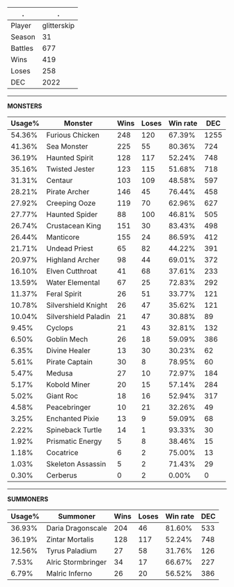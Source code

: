 .|.
|-|-
Player|glitterskip
Season|31
Battles|677
Wins|419
Loses|258
DEC|2022

---
**MONSTERS**

Usage%|Monster|Wins|Loses|Win rate|DEC|
-|-|-|-|-|-|
54.36%|Furious Chicken|248|120|67.39%|1255|
41.36%|Sea Monster|225|55|80.36%|724|
36.19%|Haunted Spirit|128|117|52.24%|748|
35.16%|Twisted Jester|123|115|51.68%|718|
31.31%|Centaur|103|109|48.58%|597|
28.21%|Pirate Archer|146|45|76.44%|458|
27.92%|Creeping Ooze|119|70|62.96%|627|
27.77%|Haunted Spider|88|100|46.81%|505|
26.74%|Crustacean King|151|30|83.43%|498|
26.44%|Manticore|155|24|86.59%|412|
21.71%|Undead Priest|65|82|44.22%|391|
20.97%|Highland Archer|98|44|69.01%|372|
16.10%|Elven Cutthroat|41|68|37.61%|233|
13.59%|Water Elemental|67|25|72.83%|292|
11.37%|Feral Spirit|26|51|33.77%|121|
10.78%|Silvershield Knight|26|47|35.62%|121|
10.04%|Silvershield Paladin|21|47|30.88%|89|
9.45%|Cyclops|21|43|32.81%|132|
6.50%|Goblin Mech|26|18|59.09%|386|
6.35%|Divine Healer|13|30|30.23%|62|
5.61%|Pirate Captain|30|8|78.95%|60|
5.47%|Medusa|27|10|72.97%|184|
5.17%|Kobold Miner|20|15|57.14%|284|
5.02%|Giant Roc|18|16|52.94%|317|
4.58%|Peacebringer|10|21|32.26%|49|
3.25%|Enchanted Pixie|13|9|59.09%|68|
2.22%|Spineback Turtle|14|1|93.33%|30|
1.92%|Prismatic Energy|5|8|38.46%|15|
1.18%|Cocatrice|6|2|75.00%|13|
1.03%|Skeleton Assassin|5|2|71.43%|29|
0.30%|Cerberus|0|2|0.00%|0|

---
**SUMMONERS**

Usage%|Summoner|Wins|Loses|Win rate|DEC|
-|-|-|-|-|-|
36.93%|Daria Dragonscale|204|46|81.60%|533|
36.19%|Zintar Mortalis|128|117|52.24%|748|
12.56%|Tyrus Paladium|27|58|31.76%|126|
7.53%|Alric Stormbringer|34|17|66.67%|227|
6.79%|Malric Inferno|26|20|56.52%|386|
